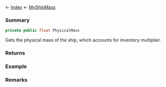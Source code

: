 ← [Index](Api-Index) ← [MyShipMass](Sandbox.ModAPI.Ingame.MyShipMass)

### Summary

```csharp
private public float PhysicalMass
```

Gets the physical mass of the ship, which accounts for inventory multiplier.

### Returns

### Example

### Remarks

